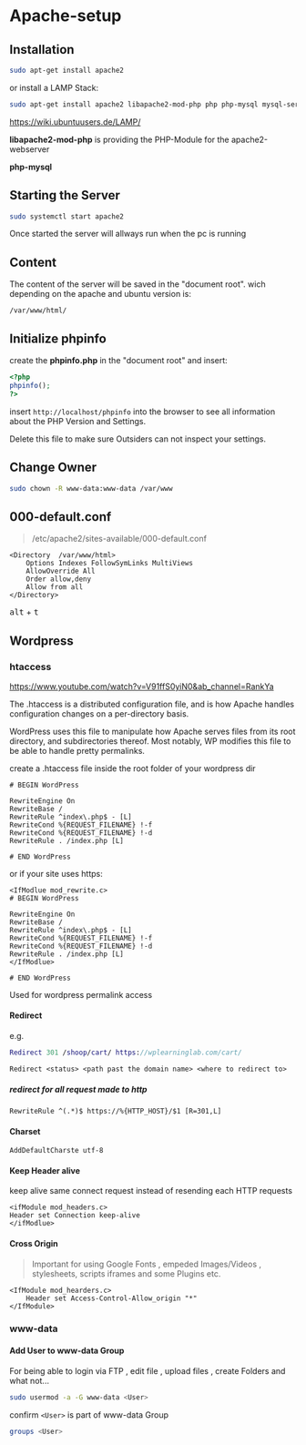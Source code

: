 # Apache-setup


## Installation

```bash
sudo apt-get install apache2
```

or install a LAMP Stack:

```bash
sudo apt-get install apache2 libapache2-mod-php php php-mysql mysql-server 
```

<https://wiki.ubuntuusers.de/LAMP/>

**libapache2-mod-php** is providing the PHP-Module for the apache2-webserver

**php-mysql** 


## Starting the Server

```bash
sudo systemctl start apache2 
```

Once started the server will allways run when the pc is running

## Content

The content of the server will be saved in the "document root". wich depending on the apache and ubuntu version is:

`/var/www/html/`

## Initialize phpinfo

create the **phpinfo.php** in the "document root" and insert:

```php
<?php
phpinfo();
?>
```

insert `http://localhost/phpinfo` into the browser to see all information about the PHP Version and Settings.

Delete this file to make sure Outsiders can not inspect your settings.

## Change Owner

```bash
sudo chown -R www-data:www-data /var/www
```

## 000-default.conf

> /etc/apache2/sites-available/000-default.conf

```config
<Directory  /var/www/html>
    Options Indexes FollowSymLinks MultiViews
    AllowOverride All
    Order allow,deny
    Allow from all
</Directory>
```

<kbd>alt</kbd> + <kbd>t</kbd>


## Wordpress

### htaccess

<https://www.youtube.com/watch?v=V91ffS0yiN0&ab_channel=RankYa>

The .htaccess is a distributed configuration file, and is how Apache handles configuration changes on a per-directory basis.

WordPress uses this file to manipulate how Apache serves files from its root directory, and subdirectories thereof. Most notably, WP modifies this file to be able to handle pretty permalinks.

create a .htaccess file inside the root folder of your wordpress dir

```
# BEGIN WordPress

RewriteEngine On
RewriteBase /
RewriteRule ^index\.php$ - [L]
RewriteCond %{REQUEST_FILENAME} !-f
RewriteCond %{REQUEST_FILENAME} !-d
RewriteRule . /index.php [L]

# END WordPress
```

or if your site uses https:

```
<IfModlue mod_rewrite.c>
# BEGIN WordPress

RewriteEngine On
RewriteBase /
RewriteRule ^index\.php$ - [L]
RewriteCond %{REQUEST_FILENAME} !-f
RewriteCond %{REQUEST_FILENAME} !-d
RewriteRule . /index.php [L]
</IfModlue>

# END WordPress
```

Used for wordpress permalink access


#### Redirect

e.g.

```dot
Redirect 301 /shoop/cart/ https://wplearninglab.com/cart/
```

`Redirect <status> <path past the domain name> <where to redirect to>` 

##### redirect for all request made to http

```
RewriteRule ^(.*)$ https://%{HTTP_HOST}/$1 [R=301,L]
```

#### Charset

```
AddDefaultCharste utf-8
```

#### Keep Header alive

keep alive same connect request instead of resending each HTTP requests

```
<ifModule mod_headers.c>
Header set Connection keep-alive
</ifModlue>
```

#### Cross Origin

> Important for using Google Fonts ,  empeded Images/Videos , stylesheets, scripts iframes and some Plugins etc.

```
<IfModule mod_hearders.c>
    Header set Access-Control-Allow_origin "*"
</IfModule>
``` 

### www-data

#### Add User to www-data Group

For being able to login via FTP , edit file , upload files , create Folders and what not...

```bash
sudo usermod -a -G www-data <User>
```

confirm `<User>` is part of www-data Group

```bash
groups <User>
```